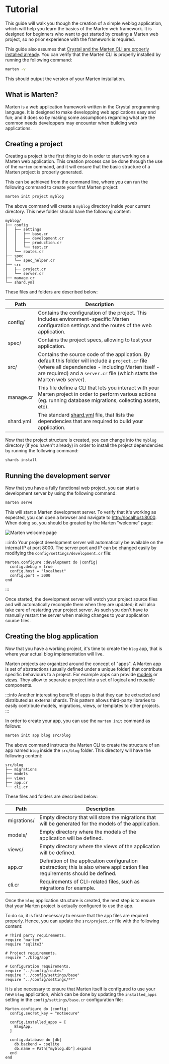 # Tutorial

This guide will walk you though the creation of a simple weblog application, which will help you learn the basics of the Marten web framework. It is designed for beginners who want to get started by creating a Marten web project, so no prior experience with the framework is required.

This guide also assumes that [Crystal and the Marten CLI are properly installed already](./installation.md). You can verify that the Marten CLI is properly installed by running the following command:

```bash
marten -v
```

This should output the version of your Marten installation.

## What is Marten?

Marten is a web application framework written in the Crystal programming language. It is designed to make developping web applications easy and fun; and it does so by making some assumptions regarding what are the common needs developpers may encounter when building web applications.

## Creating a project

Creating a project is the first thing to do in order to start working on a Marten web application. This creation process can be done through the use of the `marten` command, and it will ensure that the basic structure of a Marten project is properly generated.

This can be achieved from the command line, where you can run the following command to create your first Marten project:

```bash
marten init project myblog
```

The above command will create a `myblog` directory inside your current directory. This new folder should have the following content:

```
myblog/
├── config
│   ├── settings
│   │   ├── base.cr
│   │   ├── development.cr
│   │   ├── production.cr
│   │   └── test.cr
│   └── routes.cr
├── spec
│   └── spec_helper.cr
├── src
│   ├── project.cr
│   └── server.cr
├── manage.cr
└── shard.yml
```

These files and folders are described below:

| Path | Description |
| ----------- | ----------- |
| config/ | Contains the configuration of the project. This includes environment-specific Marten configuration settings and the routes of the web application. |
| spec/ | Contains the project specs, allowing to test your application. | 
| src/ | Contains the source code of the application. By default this folder will include a `project.cr` file (where all dependencies - including Marten itself - are required) and a `server.cr` file (which starts the Marten web server). |
| manage.cr | This file define a CLI that lets you interact with your Marten project in order to perform various actions (eg. running database migrations, collecting assets, etc). |
| shard.yml | The standard [shard.yml](https://crystal-lang.org/reference/the_shards_command/index.html) file, that lists the dependencies that are required to build your application. |

Now that the project structure is created, you can change into the `myblog` directory (if you haven't already) in order to install the project dependencies by running the following command:

```bash
shards install
```

## Running the development server

Now that you have a fully functional web project, you can start a development server by using the following command:

```bash
marten serve
```

This will start a Marten development server. To verify that it's working as expected, you can open a browser and navigate to [http://localhost:8000](http://localhost:8000). When doing so, you should be greated by the Marten "welcome" page:

![Marten welcome page](/img/getting-started/tutorial/marten_welcome_page.png)

:::info
Your project development server will automatically be available on the internal IP at port 8000. The server port and IP can be changed easily by modifying the `config/settings/development.cr` file:

```crystal
Marten.configure :development do |config|
  config.debug = true
  config.host = "localhost"
  config.port = 3000
end
```
:::

Once started, the development server will watch your project source files and will automatically recompile them when they are updated; it will also take care of restarting your project server. As such you don't have to manually restart the server when making changes to your application source files.

## Creating the blog application

Now that you have a working project, it's time to create the `blog` app, that is where your actual blog implementation will live.

Marten projects are organized around the concept of "apps". A Marten app is set of abstractions (usually defined under a unique folder) that contribute specific behaviours to a project. For example apps can provide [models](../models/overview) or [views](../views/overview). They allow to separate a project into a set of logical and reusable components.

:::info
Another interesting benefit of apps is that they can be extracted and distributed as external shards. This pattern allows third-party libraries to easily contribute models, migrations, views, or templates to other projects.
:::

In order to create your app, you can use the `marten init` command as follows:

```bash
marten init app blog src/blog
```

The above command instructs the Marten CLI to create the structure of an app named `blog` inside the `src/blog` folder. This directory will have the following content:

```
src/blog
├── migrations
├── models
├── views
├── app.cr
└── cli.cr
```

These files and folders are described below:

| Path | Description |
| ----------- | ----------- |
| migrations/ | Empty directory that will store the migrations that will be generated for the models of the application. |
| models/ | Empty directory where the models of the application will be defined. |
| views/ | Empty directory where the views of the application will be defined. |
| app.cr | Definition of the application configuration abstraction; this is also where application files requirements should be defined. |
| cli.cr | Requirements of CLI-related files, such as migrations for example. |

Once the `blog` application structure is created, the next step is to ensure that your Marten project is actually configured to use the app. 

To do so, it is first necessary to ensure that the app files are required properly. Hence, you can update the `src/project.cr` file with the following content:

```crystal title="src/project.cr"
# Third party requirements.
require "marten"
require "sqlite3"

# Project requirements.
require "./blog/app"

# Configuration requirements.
require "../config/routes"
require "../config/settings/base"
require "../config/settings/**"
```

It is also necessary to ensure that Marten itself is configured to use your new `blog` application, which can be done by updating the `installed_apps` setting in the `config/settings/base.cr` configuration file:

```crystal title="config/settings/base.cr"
Marten.configure do |config|
  config.secret_key = "notsecure"

  config.installed_apps = [
    BlogApp,
  ]

  config.database do |db|
    db.backend = :sqlite
    db.name = Path["myblog.db"].expand
  end
end
```
